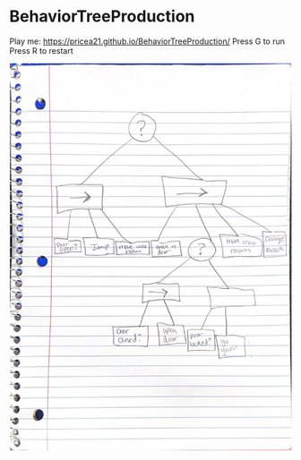 # BehaviorTreeProduction
 
Play me: https://pricea21.github.io/BehaviorTreeProduction/
Press G to run
Press R to restart

![Diagram](https://github.com/pricea21/BehaviorTreeProduction/blob/main/BhaviorTree.JPG)

